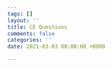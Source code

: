 ```yaml
---
tags: []
layout: ''
title: CE Questions
comments: false
categories: ''
date: 2021-03-03 00:00:00 +0000

---
```

